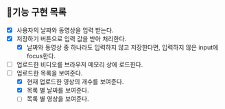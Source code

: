 ## 📝기능 구현 목록

- [x] 사용자의 날짜와 동영상을 입력 받는다.
- [x] 저장하기 버튼으로 입력 값을 받아 처리한다.
  - [x] 날짜와 동영상 중 하나라도 입력하지 않고 저장한다면, 입력하지 않은 input에 focus한다.
- [ ] 업로드한 비디오를 브라우저 메모리 상에 로드한다.
- [ ] 업로드한 목록을 보여준다.
  - [x] 현재 업로드한 영상의 개수를 보여준다.
  - [x] 목록 별 날짜를 보여준다.
  - [ ] 목록 별 영상을 보여준다.
